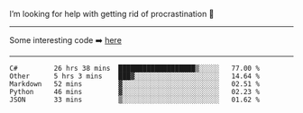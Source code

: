 I’m looking for help with getting rid of procrastination 🤔

-----

Some interesting code :arrow_right: [here](https://github.com/zhen8838/playground)

-----

<!--START_SECTION:waka-->
```text
C#         26 hrs 38 mins  ███████████████████▒░░░░░   77.00 % 
Other      5 hrs 3 mins    ███▓░░░░░░░░░░░░░░░░░░░░░   14.64 % 
Markdown   52 mins         ▓░░░░░░░░░░░░░░░░░░░░░░░░   02.51 % 
Python     46 mins         ▓░░░░░░░░░░░░░░░░░░░░░░░░   02.23 % 
JSON       33 mins         ▒░░░░░░░░░░░░░░░░░░░░░░░░   01.62 % 
```
<!--END_SECTION:waka-->

<!--
**zhen8838/zhen8838** is a ✨ _special_ ✨ repository because its `README.md` (this file) appears on your GitHub profile.

Here are some ideas to get you started:

- 🔭 I’m currently working on ...
- 🌱 I’m currently learning ...
- 👯 I’m looking to collaborate on ...
 ...
- 💬 Ask me about ...
- 📫 How to reach me: ...
- 😄 Pronouns: ...
- ⚡ Fun fact: ...
-->
